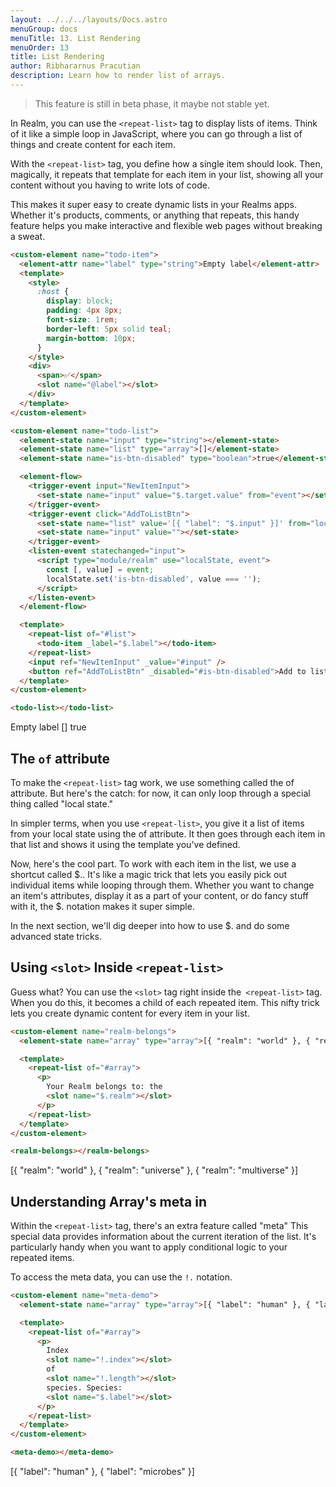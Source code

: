 ```yaml
---
layout: ../../../layouts/Docs.astro
menuGroup: docs
menuTitle: 13. List Rendering
menuOrder: 13
title: List Rendering
author: Ribhararnus Pracutian
description: Learn how to render list of arrays.
---
```


> This feature is still in beta phase, it maybe not stable yet.

In Realm, you can use the `<repeat-list>` tag to display lists of items. Think of it like a simple loop in JavaScript, where you can go through a list of things and create content for each item.

With the `<repeat-list>` tag, you define how a single item should look. Then, magically, it repeats that template for each item in your list, showing all your content without you having to write lots of code.

This makes it super easy to create dynamic lists in your Realms apps. Whether it's products, comments, or anything that repeats, this handy feature helps you make interactive and flexible web pages without breaking a sweat.

```html
<custom-element name="todo-item">
  <element-attr name="label" type="string">Empty label</element-attr>
  <template>
    <style>
      :host {
        display: block;
        padding: 4px 8px;
        font-size: 1rem;
        border-left: 5px solid teal;
        margin-bottom: 10px;
      }
    </style>
    <div>
      <span>✅</span>
      <slot name="@label"></slot>
    </div>
  </template>
</custom-element>

<custom-element name="todo-list">
  <element-state name="input" type="string"></element-state>
  <element-state name="list" type="array">[]</element-state>
  <element-state name="is-btn-disabled" type="boolean">true</element-state>

  <element-flow>
    <trigger-event input="NewItemInput">
      <set-state name="input" value="$.target.value" from="event"></set-state>
    </trigger-event>
    <trigger-event click="AddToListBtn">
      <set-state name="list" value='[{ "label": "$.input" }]' from="localState" mutate="push"></set-state>
      <set-state name="input" value=""></set-state>
    </trigger-event>
    <listen-event statechanged="input">
      <script type="module/realm" use="localState, event">
        const [, value] = event;
        localState.set('is-btn-disabled', value === '');
      </script>
    </listen-event>
  </element-flow>

  <template>
    <repeat-list of="#list">
      <todo-item _label="$.label"></todo-item>
    </repeat-list>
    <input ref="NewItemInput" _value="#input" />
    <button ref="AddToListBtn" _disabled="#is-btn-disabled">Add to list</button>
  </template>
</custom-element>

<todo-list></todo-list>
```

<custom-element name="todo-item">
  <element-attr name="label" type="string">Empty label</element-attr>
  <template>
    <style>
      :host {
        display: block;
        padding: 4px 8px;
        font-size: 1rem;
        border-left: 5px solid teal;
        margin-bottom: 10px;
      }
    </style>
    <div>
      <span>✅</span>
      <slot name="@label"></slot>
    </div>
  </template>
</custom-element>

<custom-element name="todo-list">
  <element-state name="input" type="string"></element-state>
  <element-state name="list" type="array">[]</element-state>
  <element-state name="is-btn-disabled" type="boolean">true</element-state>

  <element-flow>
    <trigger-event input="NewItemInput">
      <set-state name="input" value="$.target.value" from="event"></set-state>
    </trigger-event>
    <trigger-event click="AddToListBtn">
      <set-state
        name="list"
        value='[{ "label": "$.input" }]'
        from="localState"
        mutate="push">
      </set-state>
      <set-state name="input" value=""></set-state>
    </trigger-event>
    <listen-event statechanged="input">
      <script type="module/realm" use="localState, event">
        const [, value] = event;
        localState.set('is-btn-disabled', value === '');
      </script>
    </listen-event>
  </element-flow>

  <template>
    <repeat-list of="#list">
      <todo-item _label="$.label"></todo-item>
    </repeat-list>
    <input ref="NewItemInput" _value="#input" />
    <button ref="AddToListBtn" _disabled="#is-btn-disabled">Add to list</button>
  </template>
</custom-element>

<realm-demo>
  <todo-list></todo-list>
</realm-demo>

## The `of` attribute

To make the `<repeat-list>` tag work, we use something called the of attribute. But here's the catch: for now, it can only loop through a special thing called "local state."

In simpler terms, when you use `<repeat-list>`, you give it a list of items from your local state using the of attribute. It then goes through each item in that list and shows it using the template you've defined.

Now, here's the cool part. To work with each item in the list, we use a shortcut called $.. It's like a magic trick that lets you easily pick out individual items while looping through them. Whether you want to change an item's attributes, display it as a part of your content, or do fancy stuff with it, the $. notation makes it super simple.

In the next section, we'll dig deeper into how to use $. and do some advanced state tricks.

## Using `<slot>` Inside `<repeat-list>`

Guess what? You can use the `<slot>` tag right inside the` <repeat-list>` tag. When you do this, it becomes a child of each repeated item. This nifty trick lets you create dynamic content for every item in your list.

```html
<custom-element name="realm-belongs">
  <element-state name="array" type="array">[{ "realm": "world" }, { "realm": "universe" }, { "realm": "multiverse" }]</element-state>

  <template>
    <repeat-list of="#array">
      <p>
        Your Realm belongs to: the
        <slot name="$.realm"></slot>
      </p>
    </repeat-list>
  </template>
</custom-element>

<realm-belongs></realm-belongs>
```

<custom-element name="realm-belongs">
  <element-state name="array" type="array">[{ "realm": "world" }, { "realm": "universe" }, { "realm": "multiverse" }]</element-state>

  <template>
    <repeat-list of="#array">
      <p>
        Your Realm belongs to: the <slot name="$.realm"></slot>
      </p>
    </repeat-list>
  </template>
</custom-element>

<realm-demo>
  <realm-belongs>
</realm-demo>

## Understanding Array's meta in <repeat-list>

Within the `<repeat-list>` tag, there's an extra feature called "meta" This special data provides information about the current iteration of the list. It's particularly handy when you want to apply conditional logic to your repeated items.

To access the meta data, you can use the `!.` notation.

```html
<custom-element name="meta-demo">
  <element-state name="array" type="array">[{ "label": "human" }, { "label": "microbes" }]</element-state>

  <template>
    <repeat-list of="#array">
      <p>
        Index
        <slot name="!.index"></slot>
        of
        <slot name="!.length"></slot>
        species. Species:
        <slot name="$.label"></slot>
      </p>
    </repeat-list>
  </template>
</custom-element>

<meta-demo></meta-demo>
```

<custom-element name="meta-demo">
  <element-state name="array" type="array">
    [{ "label": "human" }, { "label": "microbes" }]
  </element-state>

  <template>
    <repeat-list of="#array">
      <p>
        Index <slot name="!.index"></slot> of <slot name="!.length"></slot> species.
        Species: <slot name="$.label"></slot>
      </p>
    </repeat-list>
  </template>
</custom-element>

<realm-demo>
  <meta-demo></meta-demo>
</realm-demo>
